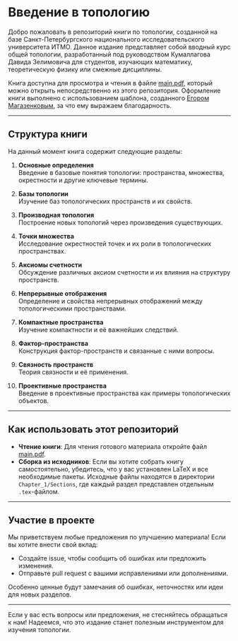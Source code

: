 # Введение в топологию

Добро пожаловать в репозиторий книги по топологии, созданной на базе Санкт-Петербургского национального исследовательского университета ИТМО. Данное издание представляет собой вводный курс общей топологии, разработанный под руководством Кумаллагова Давида Зелимовича для студентов, изучающих математику, теоретическую физику или смежные дисциплины.

Книга доступна для просмотра и чтения в файле [main.pdf](main.pdf), который можно открыть непосредственно из этого репозитория. Оформление книги выполнено с использованием шаблона, созданного [Егором Магазенковым](https://github.com/Egor-Magazenkov), за что ему выражаем благодарность.

---

## Структура книги

На данный момент книга содержит следующие разделы:

1. **Основные определения**  
   Введение в базовые понятия топологии: пространства, множества, окрестности и другие ключевые термины.
   
2. **Базы топологии**  
   Изучение баз топологических пространств и их свойств.

3. **Производная топология**  
   Построение новых топологий через произведения существующих.

4. **Точки множества**  
   Исследование окрестностей точек и их роли в топологических пространствах.

5. **Аксиомы счетности**  
   Обсуждение различных аксиом счетности и их влияния на структуру пространств.

6. **Непрерывные отображения**  
   Определение и свойства непрерывных отображений между топологическими пространствами.

7. **Компактные пространства**  
   Изучение компактности и её важнейших следствий.

8. **Фактор-пространства**  
   Конструкция фактор-пространств и связанные с ними вопросы.

9. **Связность пространств**  
   Теория связности и её применения.

10. **Проективные пространства**  
    Введение в проективные пространства как примеры топологических объектов.

---

## Как использовать этот репозиторий

- **Чтение книги**: Для чтения готового материала откройте файл [main.pdf](main.pdf).
- **Сборка из исходников**: Если вы хотите собрать книгу самостоятельно, убедитесь, что у вас установлен LaTeX и все необходимые пакеты. Исходные файлы находятся в директории `Chapter_1/Sections`, где каждый раздел представлен отдельным `.tex`-файлом.

---

## Участие в проекте

Мы приветствуем любые предложения по улучшению материала! Если вы хотите внести свой вклад:
- Создайте issue, чтобы сообщить об ошибках или предложить изменения.
- Отправьте pull request с вашими исправлениями или дополнениями.

Особенно ценные будут замечания об ошибках, неточностях или идеи для новых разделов.

---

Если у вас есть вопросы или предложения, не стесняйтесь обращаться к нам! Надеемся, что это издание станет полезным инструментом для изучения топологии.